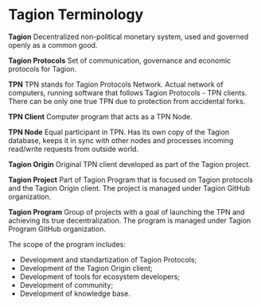 # Tagion Terminology
**Tagion**
Decentralized non-political monetary system, used and governed openly as a common good.

**Tagion Protocols**
Set of communication, governance and economic protocols for Tagion.

**TPN**
TPN stands for Tagion Protocols Network. Actual network of computers, running software that follows Tagion Protocols - TPN clients. There can be only one true TPN due to protection from accidental forks.

**TPN Client**
Computer program that acts as a TPN Node.

**TPN Node**
Equal participant in TPN. Has its own copy of the Tagion database, keeps it in sync with other nodes and processes incoming read/write requests from outside world.

**Tagion Origin**
Original TPN client developed as part of the Tagion project.

**Tagion Project**
Part of Tagion Program that is focused on Tagion protocols and the Tagion Origin client. The project is managed under Tagion GitHub organization.

**Tagion Program**
Group of projects with a goal of launching the TPN and achieving its true decentralization. The program is managed under Tagion Program GitHub organization.

The scope of the program includes:

* Development and standartization of Tagion Protocols;
* Development of the Tagion Origin client;
* Development of tools for ecosystem developers;
* Development of community;
* Development of knowledge base.